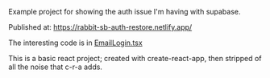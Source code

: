 
Example project for showing the auth issue I'm having with supabase.

Published at: https://rabbit-sb-auth-restore.netlify.app/ 

The interesting code is in [EmailLogin.tsx](./src/EmailLogin.tsx)


This is a basic react project; created with create-react-app, 
then stripped of all the noise that c-r-a adds.